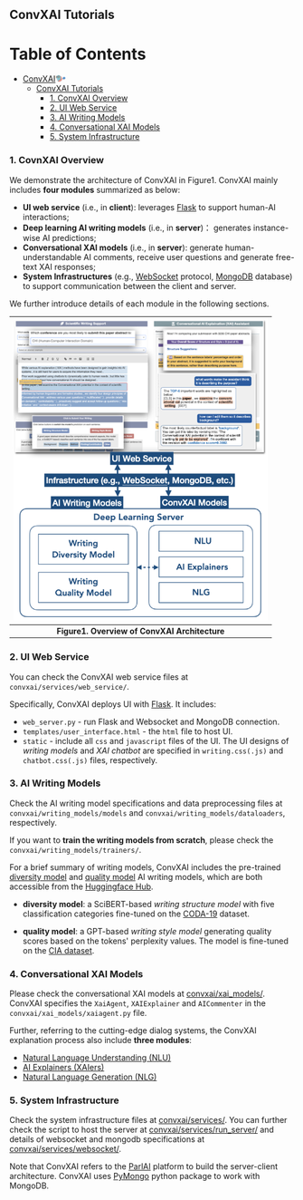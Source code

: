 

## ConvXAI Tutorials


Table of Contents
=================

   * [ConvXAI<img src="../assets/logo_wotext.png" width="18">](#convxai)
      * [ConvXAI Tutorials](#convxai-tutorials)
         * [1. ConvXAI Overview](#1-covnxai-overview)
         * [2. UI Web Service](#2-ui-web-service)
         * [3. AI Writing Models](#3-ai-writing-models)
         * [4. Conversational XAI Models](#4-conversational-xai-models)
         * [5. System Infrastructure](#5-system-infrastructure)


### 1. CovnXAI Overview

We demonstrate the architecture of ConvXAI in Figure1. ConvXAI mainly includes **four modules** summarized as below: 
- **UI web service** (i.e., in **client**): leverages [Flask](https://flask.palletsprojects.com/en/2.2.x/) to support human-AI interactions; 
- **Deep learning AI writing models** (i.e., in **server**)： generates instance-wise AI predictions;
- **Conversational XAI models** (i.e., in **server**): generate human-understandable AI comments, receive user questions and generate free-text XAI responses; 
- **System Infrastructures** (e.g., [WebSocket](https://en.wikipedia.org/wiki/WebSocket) protocol, [MongoDB](https://www.mongodb.com/) database) to support communication between the client and server.

We further introduce details of each module in the following sections. 

<!-- | ![](assets/github_framework.png) |  -->
| <img src="../assets/github_framework.png" width="450">| 
|:--:| 
| **Figure1. Overview of ConvXAI Architecture** |



### 2. UI Web Service

You can check the ConvXAI web service files at `convxai/services/web_service/`. 

Specifically, ConvXAI deploys UI with [Flask](https://flask.palletsprojects.com/en/2.2.x/). It includes:
- `web_server.py` - run Flask and Websocket and MongoDB connection.
- `templates/user_interface.html` - the `html` file to host UI.
- `static` - include all `css` and `javascript` files of the UI. The UI designs of *writing models* and *XAI chatbot* are specified in `writing.css(.js)` and  `chatbot.css(.js)` files, respectively.


### 3. AI Writing Models


Check the AI writing model specifications and data preprocessing files at `convxai/writing_models/models` and `convxai/writing_models/dataloaders`, respectively.

If you want to **train the writing models from scratch**, please check the `convxai/writing_models/trainers/`.

For a brief summary of writing models, ConvXAI includes the pre-trained [diversity model](https://huggingface.co/huashen218/convxai-diversity-model?text=I+like+you.+I+love+you) and [quality model](https://huggingface.co/huashen218/convxai-quality-model?text=My+name+is+Merve+and+my+favorite) AI writing models, which are both accessible from the [Huggingface Hub](https://huggingface.co/models).

- **diversity model**: a SciBERT-based *writing structure model* with five classification categories fine-tuned on the [CODA-19](https://github.com/windx0303/CODA-19) dataset.


- **quality model**: a GPT-based *writing style model* generating quality scores based on the tokens' perplexity values. The model is fine-tuned on the [CIA dataset](#check-pretrained-data-and-models).






### 4. Conversational XAI Models

Please check the conversational XAI models at [convxai/xai_models/](convxai/xai_models/). ConvXAI specifies the `XaiAgent`, `XAIExplainer` and `AICommenter` in the `convxai/xai_models/xaiagent.py` file.

Further, referring to the cutting-edge dialog systems, the ConvXAI explanation process also include **three modules**:
- [Natural Language Understanding (NLU)](convxai/xai_models/models/modules/nlu.py)
- [AI Explainers (XAIers)](convxai/xai_models/models/modules/explainer.py)
- [ Natural Language Generation (NLG)](convxai/xai_models/models/modules/nlg.py)



### 5. System Infrastructure

Check the system infrastructure files at [convxai/services/](convxai/services/). 
You can further check the script to host the server at [convxai/services/run_server/](convxai/services/run_server/) and details of websocket and mongodb specifications at [convxai/services/websocket/](convxai/services/websocket/).

Note that ConvXAI refers to the [ParlAI](https://parl.ai/) platform to build the server-client architecture.
ConvXAI uses [PyMongo](https://pymongo.readthedocs.io/en/stable/) python package to work with MongoDB.


